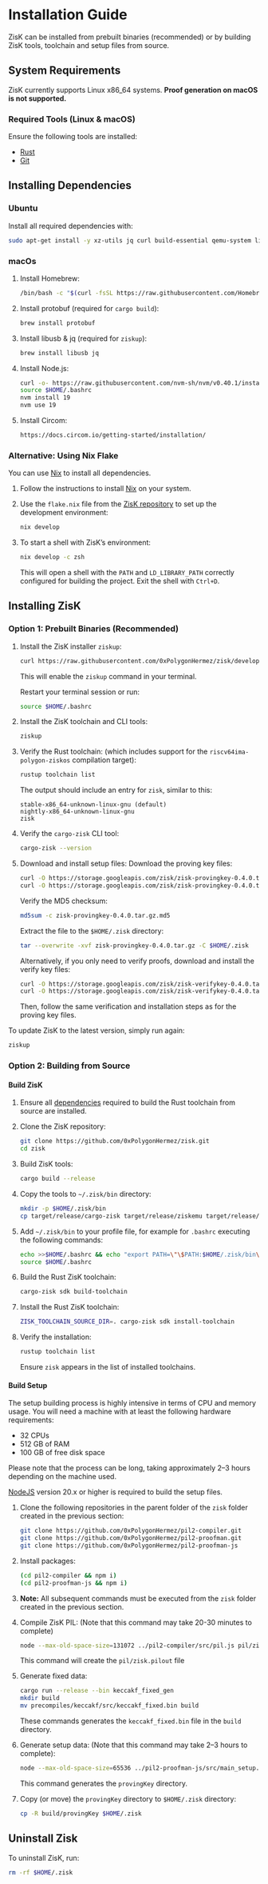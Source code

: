 # Installation Guide

ZisK can be installed from prebuilt binaries (recommended) or by building ZisK tools, toolchain and setup files from source.

## System Requirements

ZisK currently supports Linux x86_64 systems. **Proof generation on macOS is not supported.**

### Required Tools (Linux & macOS)

Ensure the following tools are installed:
* [Rust](https://www.rust-lang.org/tools/install)
* [Git](https://git-scm.com/book/en/v2/Getting-Started-Installing-Git)

## Installing Dependencies

### Ubuntu

Install all required dependencies with:
```bash
sudo apt-get install -y xz-utils jq curl build-essential qemu-system libomp-dev libgmp-dev nlohmann-json3-dev protobuf-compiler uuid-dev libgrpc++-dev libsecp256k1-dev libsodium-dev libpqxx-dev nasm
```

### macOs

1. Install Homebrew:
    ```bash
    /bin/bash -c "$(curl -fsSL https://raw.githubusercontent.com/Homebrew/install/HEAD/install.sh)"
    ```

2. Install protobuf (required for `cargo build`):
    ```bash
    brew install protobuf
    ```

3. Install libusb & jq (required for `ziskup`):
    ```bash
    brew install libusb jq
    ```

4. Install Node.js:
    ```bash
    curl -o- https://raw.githubusercontent.com/nvm-sh/nvm/v0.40.1/install.sh | bash
    source $HOME/.bashrc
    nvm install 19
    nvm use 19
    ```

5. Install Circom:
    ```bash
    https://docs.circom.io/getting-started/installation/
    ```

### Alternative: Using Nix Flake

You can use [Nix](https://github.com/NixOS/nix) to install all dependencies.

1. Follow the instructions to install [Nix](https://determinate.systems/nix/) on your system.

2. Use the `flake.nix` file from the [ZisK repository](https://github.com/0xPolygonHermez/zisk/blob/develop/flake.nix) to set up the development environment:
    ```bash
    nix develop
    ```

3. To start a shell with ZisK’s environment:
    ```bash
    nix develop -c zsh
    ```
    This will open a shell with the `PATH` and `LD_LIBRARY_PATH` correctly configured for building the project. Exit the shell with `Ctrl+D`.

## Installing ZisK

### Option 1: Prebuilt Binaries (Recommended)

1. Install the ZisK installer `ziskup`:
    ```bash
    curl https://raw.githubusercontent.com/0xPolygonHermez/zisk/develop/ziskup/install.sh  | bash
    ```
    This will enable the `ziskup` command in your terminal. 
    
    Restart your terminal session or run:
    ```bash
    source $HOME/.bashrc
    ```

2. Install the ZisK toolchain and CLI tools:
    ```bash
    ziskup
    ```

3. Verify the Rust toolchain: (which includes support for the `riscv64ima-polygon-ziskos` compilation target):
    ```bash
    rustup toolchain list
    ```

    The output should include an entry for `zisk`, similar to this:
    ```
    stable-x86_64-unknown-linux-gnu (default)
    nightly-x86_64-unknown-linux-gnu
    zisk
    ```

4. Verify the `cargo-zisk` CLI tool:
    ```bash
    cargo-zisk --version
    ```

5. Download and install setup files:
    Download the proving key files:
    ```bash
    curl -O https://storage.googleapis.com/zisk/zisk-provingkey-0.4.0.tar.gz
    curl -O https://storage.googleapis.com/zisk/zisk-provingkey-0.4.0.tar.gz.md5
    ```

    Verify the MD5 checksum:
    ```bash
    md5sum -c zisk-provingkey-0.4.0.tar.gz.md5
    ```

    Extract the file to the `$HOME/.zisk` directory:
    ```bash
    tar --overwrite -xvf zisk-provingkey-0.4.0.tar.gz -C $HOME/.zisk
    ```

    Alternatively, if you only need to verify proofs, download and install the verify key files:
     ```bash
    curl -O https://storage.googleapis.com/zisk/zisk-verifykey-0.4.0.tar.gz
    curl -O https://storage.googleapis.com/zisk/zisk-verifykey-0.4.0.tar.gz.md5
    ```    

    Then, follow the same verification and installation steps as for the proving key files.
    
To update ZisK to the latest version, simply run again:
```bash
ziskup
```

### Option 2: Building from Source

#### Build ZisK

1. Ensure all [dependencies](https://github.com/rust-lang/rust/blob/master/INSTALL.md#dependencies) required to build the Rust toolchain from source are installed.

2. Clone the ZisK repository:
    ```bash
    git clone https://github.com/0xPolygonHermez/zisk.git
    cd zisk
    ```

3. Build ZisK tools:
    ```bash
    cargo build --release
    ```

4. Copy the tools to `~/.zisk/bin` directory:
    ```bash
    mkdir -p $HOME/.zisk/bin
    cp target/release/cargo-zisk target/release/ziskemu target/release/riscv2zisk target/release/libzisk_witness.so $HOME/.zisk/bin
    ```

5. Add `~/.zisk/bin` to your profile file, for example for `.bashrc` executing the following commands:
    ```bash
    echo >>$HOME/.bashrc && echo "export PATH=\"\$PATH:$HOME/.zisk/bin\"" >> $HOME/.bashrc
    source $HOME/.bashrc
    ```

6. Build the Rust ZisK toolchain:
    ```bash
    cargo-zisk sdk build-toolchain
    ```

7. Install the Rust ZisK toolchain:
    ```bash
    ZISK_TOOLCHAIN_SOURCE_DIR=. cargo-zisk sdk install-toolchain
    ```

8. Verify the installation:
    ```bash
    rustup toolchain list
    ```
    Ensure `zisk` appears in the list of installed toolchains.

#### Build Setup

The setup building process is highly intensive in terms of CPU and memory usage. You will need a machine with at least the following hardware requirements:

* 32 CPUs
* 512 GB of RAM
* 100 GB of free disk space

Please note that the process can be long, taking approximately 2–3 hours depending on the machine used.

[NodeJS](https://nodejs.org/en/download) version 20.x or higher is required to build the setup files.

1. Clone the following repositories in the parent folder of the `zisk` folder created in the previous section:
    ```bash
    git clone https://github.com/0xPolygonHermez/pil2-compiler.git
    git clone https://github.com/0xPolygonHermez/pil2-proofman.git
    git clone https://github.com/0xPolygonHermez/pil2-proofman-js
    ```
2. Install packages:
    ```bash
    (cd pil2-compiler && npm i)
    (cd pil2-proofman-js && npm i)

3. **Note:** All subsequent commands must be executed from the `zisk` folder created in the previous section.

4. Compile ZisK PIL: (Note that this command may take 20-30 minutes to complete)
    ```bash
    node --max-old-space-size=131072 ../pil2-compiler/src/pil.js pil/zisk.pil -I pil,../pil2-proofman/pil2-components/lib/std/pil,state-machines,precompiles -o pil/zisk.pilout
    ```

    This command will create the `pil/zisk.pilout` file

5. Generate fixed data:
    ```bash
    cargo run --release --bin keccakf_fixed_gen
    mkdir build
    mv precompiles/keccakf/src/keccakf_fixed.bin build
    ```

    These commands generates the `keccakf_fixed.bin` file in the `build` directory.

6. Generate setup data: (Note that this command may take 2–3 hours to complete):
    ```bash
    node --max-old-space-size=65536 ../pil2-proofman-js/src/main_setup.js -a ./pil/zisk.pilout -b build -i ./build/keccakf_fixed.bin -r
    ```

    This command generates the `provingKey` directory.

7. Copy (or move) the `provingKey` directory to `$HOME/.zisk` directory:

    ```bash
    cp -R build/provingKey $HOME/.zisk
    ```

## Uninstall Zisk
To uninstall ZisK, run:

```bash
rm -rf $HOME/.zisk
```
